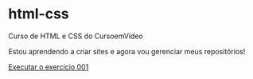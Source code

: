 # html-css
 Curso de HTML e CSS do CursoemVídeo

 Estou aprendendo a criar sites e agora vou gerenciar meus repositórios!

<a href="https://thiagowq.github.io/html-css/"> Executar o exercício 001</a>